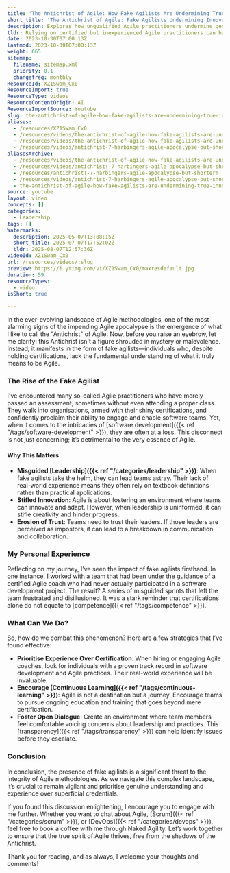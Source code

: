 ```yaml
---
title: 'The Antichrist of Agile: How Fake Agilists Are Undermining True Innovation'
short_title: 'The Antichrist of Agile: Fake Agilists Undermining Innovation'
description: Explores how unqualified Agile practitioners undermine genuine innovation, erode trust, and hinder software teams, stressing the need for real experience over certifications.
tldr: Relying on certified but inexperienced Agile practitioners can harm teams by leading to poor leadership, stifled innovation, and loss of trust. Real-world experience and ongoing learning are more important than credentials alone. Development managers should prioritize hiring Agile coaches with proven practical backgrounds and foster open communication to maintain genuine Agile practices.
date: 2023-10-30T07:00:13Z
lastmod: 2023-10-30T07:00:13Z
weight: 665
sitemap:
  filename: sitemap.xml
  priority: 0.1
  changefreq: monthly
ResourceId: XZ1Swam_Cx0
ResourceImport: true
ResourceType: videos
ResourceContentOrigin: AI
ResourceImportSource: Youtube
slug: the-antichrist-of-agile-how-fake-agilists-are-undermining-true-innovation
aliases:
  - /resources/XZ1Swam_Cx0
  - /resources/videos/the-antichrist-of-agile-how-fake-agilists-are-undermining-true-innovation-XZ1Swam_Cx0
  - /resources/videos/the-antichrist-of-agile-how-fake-agilists-are-undermining-true-innovation
  - /resources/videos/antichrist-7-harbingers-agile-apocalypse-but-shorter
aliasesArchive:
  - /resources/videos/the-antichrist-of-agile-how-fake-agilists-are-undermining-true-innovation
  - /resources/videos/antichrist!-7-harbingers-agile-apocalypse-but-shorter!
  - /resources/antichrist!-7-harbingers-agile-apocalypse-but-shorter!
  - /resources/videos/antichrist-7-harbingers-agile-apocalypse-but-shorter
  - the-antichrist-of-agile-how-fake-agilists-are-undermining-true-innovation-XZ1Swam_Cx0
source: youtube
layout: video
concepts: []
categories:
  - Leadership
tags: []
Watermarks:
  description: 2025-05-07T13:08:15Z
  short_title: 2025-07-07T17:52:02Z
  tldr: 2025-08-07T12:57:36Z
videoId: XZ1Swam_Cx0
url: /resources/videos/:slug
preview: https://i.ytimg.com/vi/XZ1Swam_Cx0/maxresdefault.jpg
duration: 59
resourceTypes:
  - video
isShort: true

---
```

In the ever-evolving landscape of Agile methodologies, one of the most alarming signs of the impending Agile apocalypse is the emergence of what I like to call the "Antichrist" of Agile. Now, before you raise an eyebrow, let me clarify: this Antichrist isn't a figure shrouded in mystery or malevolence. Instead, it manifests in the form of fake agilists—individuals who, despite holding certifications, lack the fundamental understanding of what it truly means to be Agile.

### The Rise of the Fake Agilist

I've encountered many so-called Agile practitioners who have merely passed an assessment, sometimes without even attending a proper class. They walk into organisations, armed with their shiny certifications, and confidently proclaim their ability to engage and enable software teams. Yet, when it comes to the intricacies of [software development]({{< ref "/tags/software-development" >}}), they are often at a loss. This disconnect is not just concerning; it’s detrimental to the very essence of Agile.

#### Why This Matters

- **Misguided [Leadership]({{< ref "/categories/leadership" >}})**: When fake agilists take the helm, they can lead teams astray. Their lack of real-world experience means they often rely on textbook definitions rather than practical applications.
- **Stifled Innovation**: Agile is about fostering an environment where teams can innovate and adapt. However, when leadership is uninformed, it can stifle creativity and hinder progress.
- **Erosion of Trust**: Teams need to trust their leaders. If those leaders are perceived as impostors, it can lead to a breakdown in communication and collaboration.

### My Personal Experience

Reflecting on my journey, I’ve seen the impact of fake agilists firsthand. In one instance, I worked with a team that had been under the guidance of a certified Agile coach who had never actually participated in a software development project. The result? A series of misguided sprints that left the team frustrated and disillusioned. It was a stark reminder that certifications alone do not equate to [competence]({{< ref "/tags/competence" >}}).

### What Can We Do?

So, how do we combat this phenomenon? Here are a few strategies that I’ve found effective:

- **Prioritise Experience Over Certification**: When hiring or engaging Agile coaches, look for individuals with a proven track record in software development and Agile practices. Their real-world experience will be invaluable.
- **Encourage [Continuous Learning]({{< ref "/tags/continuous-learning" >}})**: Agile is not a destination but a journey. Encourage teams to pursue ongoing education and training that goes beyond mere certification.
- **Foster Open Dialogue**: Create an environment where team members feel comfortable voicing concerns about leadership and practices. This [transparency]({{< ref "/tags/transparency" >}}) can help identify issues before they escalate.

### Conclusion

In conclusion, the presence of fake agilists is a significant threat to the integrity of Agile methodologies. As we navigate this complex landscape, it’s crucial to remain vigilant and prioritise genuine understanding and experience over superficial credentials. 

If you found this discussion enlightening, I encourage you to engage with me further. Whether you want to chat about Agile, [Scrum]({{< ref "/categories/scrum" >}}), or [DevOps]({{< ref "/categories/devops" >}}), feel free to book a coffee with me through Naked Agility. Let’s work together to ensure that the true spirit of Agile thrives, free from the shadows of the Antichrist. 

Thank you for reading, and as always, I welcome your thoughts and comments!
